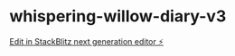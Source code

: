 # whispering-willow-diary-v3

[Edit in StackBlitz next generation editor ⚡️](https://stackblitz.com/~/github.com/hwilloug/whispering-willow-diary-v3)